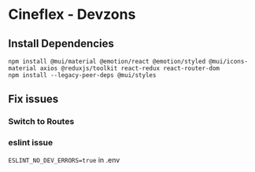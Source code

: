 # Cineflex - Devzons

## Install Dependencies

```-bash
npm install @mui/material @emotion/react @emotion/styled @mui/icons-material axios @reduxjs/toolkit react-redux react-router-dom
npm install --legacy-peer-deps @mui/styles
```

## Fix issues

### Switch to Routes

### eslint issue

`ESLINT_NO_DEV_ERRORS=true` in .env
